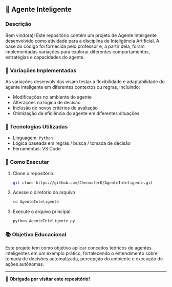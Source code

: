 ## 🧠 Agente Inteligente

### Descrição

Bem vindo(a)! Este repositório contém um projeto de Agente Inteligente desenvolvido como atividade para a disciplina de Inteligência Artificial. A base do código foi fornecida pelo professor e, a partir dela, foram implementadas variações para explorar diferentes comportamentos, estratégias e capacidades do agente.

### 🔄 Variações Implementadas

As variações desenvolvidas visam testar a flexibilidade e adaptabilidade do agente inteligente em diferentes contextos ou regras, incluindo:

* Modificações no ambiente do agente
* Alterações na lógica de decisão
* Inclusão de novos critérios de avaliação
* Otimização da eficiência do agente em diferentes situações

### 🚀 Tecnologias Utilizadas

* Linguagem: `Python`
* Lógica baseada em regras / busca / tomada de decisão
* Ferramentas: VS Code

### 📁 Como Executar

1. Clone o repositório:

   ```bash
   git clone https://github.com/JhenniferK/AgenteInteligente.git
   ```

2. Acesse o diretório do arquivo

   ```bash
   cd AgenteInteligente
   ```
   
3. Execute o arquivo principal:

   ```bash
   python AgenteInteligente.py
   ```

### 📚 Objetivo Educacional

Este projeto tem como objetivo aplicar conceitos teóricos de agentes inteligentes em um exemplo prático, fortalecendo o entendimento sobre tomada de decisões automatizada, percepção do ambiente e execução de ações autônomas.

---

🖤 **Obrigada por visitar este repositório!**
